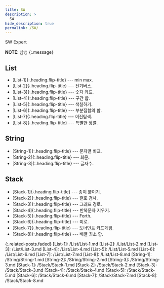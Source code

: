 ```yaml
---
title: SW
description: >
  SW
hide_description: true
permalink: /SW/
---
```


SW Expert

**NOTE**: 삼성
{:.message}

## List
* [List-1]{:.heading.flip-title} --- min max.
* [List-2]{:.heading.flip-title} --- 전기버스.
* [List-3]{:.heading.flip-title} --- 숫자 카드.
* [List-4]{:.heading.flip-title} --- 구간 합.
* [List-5]{:.heading.flip-title} --- 색칠하기.
* [List-6]{:.heading.flip-title} --- 부분집합의 합.
* [List-7]{:.heading.flip-title} --- 이진탐색.
* [List-8]{:.heading.flip-title} --- 특별한 정렬.

## String
* [String-1]{:.heading.flip-title} --- 문자열 비교.
* [String-2]{:.heading.flip-title} --- 회문.
* [String-3]{:.heading.flip-title} --- 글자수.

## Stack
* [Stack-1]{:.heading.flip-title} --- 종이 붙이기.
* [Stack-2]{:.heading.flip-title} --- 괄호 검사.
* [Stack-3]{:.heading.flip-title} --- 그래프 경로.
* [Stack-4]{:.heading.flip-title} --- 반복문자 지우기.
* [Stack-5]{:.heading.flip-title} --- Forth.
* [Stack-6]{:.heading.flip-title} --- 미로.
* [Stack-7]{:.heading.flip-title} --- 토너먼트 카드게임.
* [Stack-8]{:.heading.flip-title} --- 배열 최소 합.


{:.related-posts.faded}
[List-1]: /List/List-1.md
[List-2]: /List/List-2.md
[List-3]: /List/List-3.md
[List-4]: /List/List-4.md
[List-5]: /List/List-5.md
[List-6]: /List/List-6.md
[List-7]: /List/List-7.md
[List-8]: /List/List-8.md
[String-1]: /String/String-1.md
[String-2]: /String/String-2.md
[String-3]: /String/String-3.md
[Stack-1]: /Stack/Stack-1.md
[Stack-2]: /Stack/Stack-2.md
[Stack-3]: /Stack/Stack-3.md
[Stack-4]: /Stack/Stack-4.md
[Stack-5]: /Stack/Stack-5.md
[Stack-6]: /Stack/Stack-6.md
[Stack-7]: /Stack/Stack-7.md
[Stack-8]: /Stack/Stack-8.md

